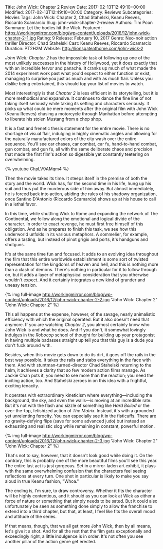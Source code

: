 Title: John Wick: Chapter 2 Review
Date: 2017-02-13T12:49:10+00:00
Modified: 2017-02-13T12:49:10+00:00
Category: Reviews
Subcategories: Movies
Tags: John Wick: Chapter 2, Chad Stahelski, Keanu Reeves, Riccardo Scamarcio
Slug: john-wick-chapter-2-review
Authors: Tim Poon
Summary: Let the bodies hit the Wick.
Featured: https://workingmirror.com/blog/wp-content/uploads/2016/12/john-wick-chapter-2-1.jpg
Rating: 9
Release: February 10, 2017
Genre: Neo-noir action thriller
Director: Chad Stahelski
Cast: Keanu Reeves, Riccardo Scamarcio
Duration: PT2H2M
Website: http://lionsgateathome.com/john-wick-2

*John Wick: Chapter 2* has the impossible task of following up one of the most unlikely successes in the history of Hollywood, yet it does exactly that with an incredible fervor and panache. It cranks up much of what made the 2014 experiment work past what you'd expect to either function or exist, managing to surprise you just as much and with as much flair. Unless you dislike being entertained, this should top your list of movies to watch.

Most interestingly is that *Chapter 2* is less efficient in its storytelling, but it is more methodical and expansive. It continues to dance the fine line of not taking itself seriously while taking its setting and characters seriously. It picks up what could be mere moments after the original film with John Wick (Keanu Reeves) chasing a motorcycle through Manhattan before attempting to liberate his stolen Mustang from a chop shop.

It is a fast and frenetic thesis statement for the entire movie. There is no shortage of visual flair, indulging in highly cinematic angles and allowing for the naturally manufactured colors of the city wash over the entire sequence. You'll see car chases, car combat, car fu, hand-to-hand combat, gun combat, and gun fu, all with the same deliberate chaos and precision that made the first film's action so digestible yet constantly teetering on overwhelming.

{% youtube ChpLV9AMqm4 %}

Then the movie takes its time. It steeps itself in the premise of both the story and the world. Wick has, for the second time in his life, hung up his suit and thus put the murderous side of him away. But almost immediately, he is forced back into action, abiding the rules of his shadowy organization, once Santino D'Antonio (Riccardo Scamarcio) shows up at his house to call in a lethal favor.

In this time, while shuttling Wick to Rome and expanding the network of The Continental, we follow along the emotional and logical divide of the character. In order to exact revenge, he must first free himself of this obligation. And as he prepares to finish this task, we see how this underworld unfolds in its various metaphors. A sommelier, for example, offers a tasting, but instead of pinot grigio and ports, it's handguns and shotguns.

It's at the same time fun and focused. It adds to an evolving idea throughout the film that this entire worldwide establishment is some sort of twisted representation for the kingdoms of heaven and hell, and this is nothing more than a clash of demons. There's nothing in particular for it to follow through on, but it adds a layer of metaphysical consideration that you otherwise wouldn't expect. And it certainly integrates a new kind of grander and uneasy tension.

{% img full-image http://workingmirror.com/blog/wp-content/uploads/2016/12/john-wick-chapter-2-2.jpg "John Wick: Chapter 2" "John Wick: Chapter 2" %}

This all happens at the expense, however, of the savage, nearly animalistic efficiency with which the original operated. But it also doesn't need that anymore. If you are watching *Chapter 2*, you almost certainly know who John Wick is and what he does. And if you don't, it somewhat lovingly indulges in the *Robocop* school of thought for building up your protagonist in having multiple badasses straight up tell you that this guy is a dude you don't fuck around with.

Besides, when this movie gets down to do its dirt, it goes off the rails in the best way possible. It takes the rails and stabs everything in the face with them. And with stuntman-turned-director Chad Stahelski returning to the helm, it achieves a clarity that so few modern action films manage. As Jackie Chan puts it, you need to see more than the reaction; you need the inciting action, too. And Stahelski zeroes in on this idea with a frightful, exciting tenacity.

It operates with extraordinary kineticism where everything—including the background, the sky, and even the walls—is moving at an incredible rate. But it's not with the flash and sizzle of something like *Hard Boiled* or the over-the-top, fetishized action of *The Matrix*. Instead, it's with a grounded yet unrelenting ferocity. You can especially see it in the fisticuffs. There are no gravity-defying flips (save for some advanced judo) but instead an exhausting and realistic slog while remaining in constant, powerful motion.

{% img full-image http://workingmirror.com/blog/wp-content/uploads/2016/12/john-wick-chapter-2-3.jpg "John Wick: Chapter 2" "John Wick: Chapter 2" %}

That's not to say, however, that it doesn't look good while doing it. On the contrary, this is probably one of the more beautiful films you'll see this year. The entire last act is just gorgeous. Set in a mirror-laden art exhibit, it plays with the same overwhelming confusion that the characters feel seeing reflections at every turn. One shot in particular is likely to make you say aloud in true Keanu fashion, "Whoa."

The ending is, I'm sure, to draw controversy. Whether it fits the character will be highly contentious, and it should as you can look at Wick as either a force of nature or something that simply needs to be sated. But it could also unfortunately be seen as something done simply to allow the franchise to extend into a third chapter, but that, at least, I feel like fits the overall mood and attitude of the series.

If that means, though, that we all get more John Wick, then by all means, let's give it a shot. And for all the rest that the film gets exceptionally and exceedingly right, a little indulgence is in order. It's not often you see another pillar of the action genre get erected.
